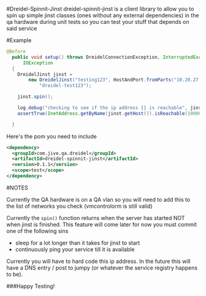 #Dreidel-Spinnit-Jinst
dreidel-spinnit-jinst is a client library to allow you to spin up simple jinst classes (ones without any external dependencies) in the qa hardware during unit tests so you can test your stuff that depends on said service

#Example

```JAVA
@Before
  public void setup() throws DreidelConnectionException, InterruptedException, UnknownHostException,
      IOException
  {
    DreidelJinst jinst =
        new DreidelJinst("testing123", HostAndPort.fromParts("10.20.27.84", 8020),
            "dreidel-test123");

    jinst.spin();

    log.debug("checking to see if the ip address {} is reachable", jinst.getHost());
    assertTrue(InetAddress.getByName(jinst.getHost()).isReachable(10000));

  }
```

Here's the pom you need to include

```XML
<dependency>
  <groupId>com.jive.qa.dreidel</groupId>
  <artifactId>dreidel-spinnit-jinst</artifactId>
  <version>0.1.1</version>
  <scope>test</scope>
</dependency>
```

#NOTES

Currently the QA hardware is on a QA vlan so you will need to add this to the list of networks you check (vmcontrolorm is still valid)

Currently the `spin()` function returns when the server has started NOT when jinst is finished.  This feature will come later for now you must commit one of the following sins

+ sleep for a lot longer than it takes for jinst to start
+ continuously ping your service till it is available

Currently you will have to hard code this ip address.  In the future this will have a DNS entry / post to jumpy (or whatever the service registry happens to be).

###Happy Testing!
